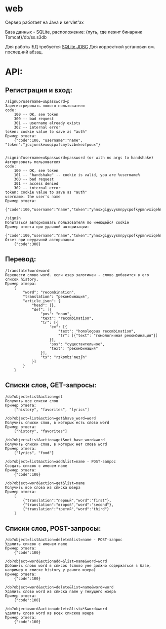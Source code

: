 web
===

Сервер работает на Java и servlet'ах

База данных - SQLite, расположение:
    {путь, где лежит бинарник Tomcat}/db/ss.s3db

Для работы БД требуется [SQLite JDBC](https://bitbucket.org/xerial/sqlite-jdbc,)
Для корректной установки см. последний абзац.

API:
===

Регистрация и вход:
---

    /signup?username=u&password=p
    Зарегистрировать нового пользователя
	code:
        100 -- OK, see token
        300 -- bad request
        301 -- username already exists
        302 -- internal error
    token: cookie value to save as "auth"
    Пример ответа:
    	{"code":100, "username":"name", "token":"jccjunskexoqipxfcmytvzbvkezfpoux"}


	/signin?username=u&password=password (or with no args to handshake)
	Авторизовать пользователя
	code:
	    100 -- OK, see token
		101 -- "handshake" -- cookie is valid, you are %username%
	    300 -- bad request
	    301 -- access denied
	    302 -- internal error
    token: cookie value to save as "auth"
    username: the user's name
    Пример ответа:
    	{"code":100,"username":"name","token":"yhnsxgigyvysmnpycpofkypmnvxiqehm"}

    /signin
    Попытаться авторизовать пользователя по имеющейся cookie
    Пример ответа при удачной авторизации:
        {"code":100,"username":"name","token":"yhnsxgigyvysmnpycpofkypmnvxiqehm"}
    Ответ при неудачной авторизации
    	{"code":300}

Перевод:
---

	/translate?word=word
	Перевести слово word. если юзер залогинен - слово добавится в его список history.
	Пример отвера:
		{
			"word": "recombination",
			"translation": "рекомбинация",
			"article_json": {
				"head": {},
				"def": [{
					"pos": "noun",
					"text": "recombination",
					"tr": [{
						"ex": [{
							"text": "homologous recombination",
							"tr": [{"text": "гомологичная рекомбинация"}]
						}],
						"pos": "существительное",
						"text": "рекомбинация"
					}],
					"ts": "rɪkɒmbɪˈneɪʃn"
				}]
			}
		}

Списки слов, GET-запросы:
---

	/do?object=list&action=get
	Получить все списки слов
	Пример ответа:
		["history", "favorites", "lyrics"]

	/do?object=list&action=get&have_word=word
	Получить списки слов, в которых есть слово word
	Пример ответа:
    	["history", "favorites"]

	/do?object=list&action=get&not_have_word=word
	Получить списки слов, в которых нет слова word
	Пример ответа:
		["lyrics", "food"]

	/do?object=list&action=add&list=name - POST-запрос
	Создать список с именем name
	Пример ответа:
		{"code":100}

	/do?object=word&action=get&list=name
	Получить все слова из списка юзера
	Пример ответа:
		[
			{"translation":"первый","word":"first"},
			{"translation":"второй","word":"second"},
			{"translation":"третий","word":"third"}
		]

Списки слов, POST-запросы:
---

	/do?object=list&action=delete&list=name - POST-запрос
	Удалить список с именем name
	Пример ответа:
    	{"code":100}

	/do?object=word&actionadd=&list=name&word=word
	Добавить слово word в список (слово уже должно содержаться в базе, например в списке history у даного юзера)
	Пример ответа:
		{"code":100}

	/do?object=word&action=delete&list=name&word=word
	Удалить слово word из списка name у текущего юзера
	Пример ответа:
		{"code":100}

	/do?object=word&action=delete&list=*&word=word
	удалить слово word из всех списков юзера
	Пример ответа:
        {"code":100}
